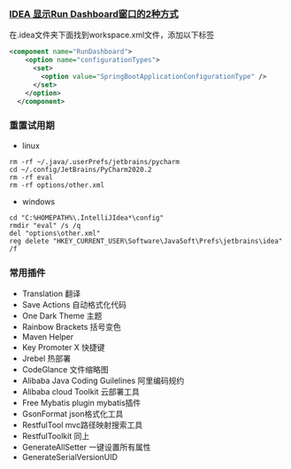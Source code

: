 ### [IDEA 显示Run Dashboard窗口的2种方式](https://www.cnblogs.com/panchanggui/p/10811446.html)

在.idea文件夹下面找到workspace.xml文件，添加以下标签

```xml
<component name="RunDashboard">
    <option name="configurationTypes">
      <set>
        <option value="SpringBootApplicationConfigurationType" />
      </set>
    </option>
  </component>
```

### 重置试用期

- linux

```shell
rm -rf ~/.java/.userPrefs/jetbrains/pycharm
cd ~/.config/JetBrains/PyCharm2020.2
rm -rf eval
rm -rf options/other.xml
```

- windows

```shell
cd "C:%HOMEPATH%\.IntelliJIdea*\config"
rmdir "eval" /s /q
del "options\other.xml"
reg delete "HKEY_CURRENT_USER\Software\JavaSoft\Prefs\jetbrains\idea" /f
```

  

### 常用插件

- Translation   翻译
- Save Actions  自动格式化代码
- One Dark Theme  主题
- Rainbow Brackets  括号变色
- Maven Helper
- Key Promoter X  快捷键
- Jrebel    热部署
- CodeGlance   文件缩略图
- Alibaba Java Coding Guilelines   阿里编码规约
- Alibaba cloud Toolkit          云部署工具
- Free Mybatis plugin   mybatis插件
- GsonFormat         json格式化工具
- RestfulTool              mvc路径映射搜索工具
- RestfulToolkit          同上
- GenerateAllSetter         一键设置所有属性
- GenerateSerialVersionUID